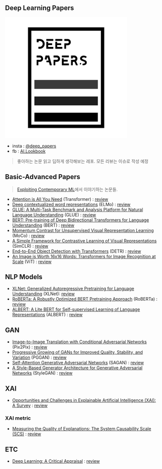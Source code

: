 ## Deep Learning Papers

![logo](/asset/logo.png)

- insta : [@deep_papers](https://www.instagram.com/deep_papers/)
- fb : [AI.Lookbook](https://www.facebook.com/AI.Lookbook)
 
> 좋아하는 논문 읽고 딥하게 생각해보는 레포. 모든 리뷰는 이슈로 작성 예정

## Basic-Advanced Papers

> [Exploiting Contemporary ML](https://wonjae.kim/blog/2021/Exploiting_Contemporary_ML/)에서 이야기하는 논문들.

- [Attention is All You Need](https://arxiv.org/abs/1706.03762) (Transformer) : [review](https://github.com/subinium/Deep-Papers/issues/1)
- [Deep contextualized word representations](https://arxiv.org/abs/1802.05365) (ELMo) : [review](https://github.com/subinium/Deep-Papers/issues/2)
- [GLUE: A Multi-Task Benchmark and Analysis Platform for Natural Language Understanding](https://arxiv.org/abs/1804.07461) (GLUE) : [review](https://github.com/subinium/Deep-Papers/issues/3)
- [BERT: Pre-training of Deep Bidirectional Transformers for Language Understanding](https://arxiv.org/abs/1810.04805) (BERT) : [review](https://github.com/subinium/Deep-Papers/issues/4)
- [Momentum Contrast for Unsupervised Visual Representation Learning](https://arxiv.org/abs/1911.05722) (MoCo) : [review](https://github.com/subinium/Deep-Papers/issues/5)
- [A Simple Framework for Contrastive Learning of Visual Representations](https://arxiv.org/abs/2002.05709) (SimCLR) : [review](https://github.com/subinium/Deep-Papers/issues/6)
- [End-to-End Object Detection with Transformers](https://arxiv.org/abs/2005.12872) (DETR) : [review](https://github.com/subinium/Deep-Papers/issues/7)
- [An Image is Worth 16x16 Words: Transformers for Image Recognition at Scale](https://arxiv.org/abs/2010.11929) (ViT) : [review](https://github.com/subinium/Deep-Papers/issues/8)

## NLP Models

- [XLNet: Generalized Autoregressive Pretraining for Language Understanding](https://arxiv.org/abs/1906.08237) (XLNet): [review](https://github.com/subinium/Deep-Papers/issues/9)
- [RoBERTa: A Robustly Optimized BERT Pretraining Approach](https://arxiv.org/abs/1907.11692) (RoBERTa) : [review](https://github.com/subinium/Deep-Papers/issues/10)
- [ALBERT: A Lite BERT for Self-supervised Learning of Language Representations](https://arxiv.org/abs/1909.11942) (ALBERT) : [review](https://github.com/subinium/Deep-Papers/issues/10)

## GAN

- [Image-to-Image Translation with Conditional Adversarial Networks](https://arxiv.org/abs/1611.07004) (Pix2Pix) : [review](https://github.com/subinium/Deep-Papers/issues/32)
- [Progressive Growing of GANs for Improved Quality, Stability, and Variation](https://arxiv.org/abs/1710.10196) (PGGAN) : [review](https://github.com/subinium/Deep-Papers/issues/29)
- [Self-Attention Generative Adversarial Networks](https://arxiv.org/abs/1805.08318) (SAGAN) : [review](https://github.com/subinium/Deep-Papers/issues/36) 
- [A Style-Based Generator Architecture for Generative Adversarial Networks](https://arxiv.org/abs/1812.04948) (StyleGAN) : [review](https://github.com/subinium/Deep-Papers/issues/28)

## XAI

- [Opportunities and Challenges in Explainable Artificial Intelligence (XAI): A Survey](https://arxiv.org/pdf/2006.11371.pdf) : [review](https://github.com/subinium/Deep-Papers/issues/14)

### XAI metric

- [Measuring the Quality of Explanations: The System Causability Scale (SCS)](https://arxiv.org/pdf/1912.09024.pdf) : [review](https://github.com/subinium/Deep-Papers/issues/19)

## ETC 

- [Deep Learning: A Critical Appraisal](https://arxiv.org/pdf/1801.00631.pdf) : [review](https://github.com/subinium/Deep-Papers/issues/26)
